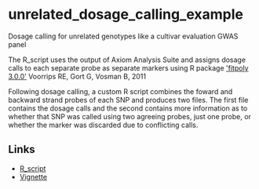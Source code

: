 # unrelated_dosage_calling_example
Dosage calling for unrelated genotypes like a cultivar evaluation GWAS panel

The R_script uses the output of Axiom Analysis Suite and assigns dosage calls to each separate probe as separate markers using R package ['fitpoly 3.0.0'](https://cran.r-project.org/web/packages/fitPoly/index.html) Voorrips RE, Gort G, Vosman B, 2011 

Following dosage calling, a custom R script combines the foward and backward strand probes of each SNP and produces two files. The first file contains the dosage calls and the second contains more information as to whether that SNP was called using two agreeing probes, just one probe, or whether the marker was discarded due to conflicting calls.
## Links

* [R_script](https://raw.githubusercontent.com/jeekinlau/unrelated_dosage_calling_example/main/docs/fitPoly_and_custom_script.R)
* [Vignette](https://jeekinlau.github.io/unrelated_dosage_calling_example/fitpoly_tutorial_example.html)